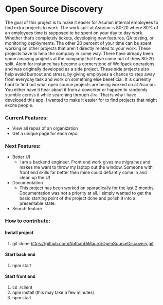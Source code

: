 # Open Source Discovery

The goal of this project is to make it easier for Asurion internal employees to find extra projects to work. The work split at Asurion is 80-20 where 80% of an employees time is supposed to be spent on your day to day work. Whether that’s completely tickets, developing new features, QA testing, or monitoring deployments. The other 20 percent of your time can be spent working on other projects that aren’t directly related to your work. These projects have to help the company in some way. There have already been some amazing projects at the company that have come out of thew 80-20 split. Atom for instance has become a cornerstone of Wolfpack operations and was originally developed as a side project. These side projects also help avoid burnout and stress, by giving employees a chance to step away from everyday task and work on something else beneficial. It is currently hard to find out what open source projects are being worked on at Asurion. You either have ti hear about it from a coworker or happen to randomly stumble across it while searching through Jira. That is why I have developed this app. I wanted to make it easier for to find projects that might excite people. 

### Current Features:
* View all repos of an organization
* Get a unique page for each repo

### Next Features:
* Better UI
    * I am a backend engineer. Front end work gives me migraines and makes me want to throw my laptop out the window. Someone with front end skills far better then mine could defiantly come in and clean up the UI
* Documentation
    * This project has been worked on sporadically for the last 2 months. Documentation was not a priority at all. I simply wanted to get the basic starting point of the project done and polish it into a presentable state. 
* Search feature

### How to contribute:
#### Install project
  1. git clone https://github.com/NathanDiMauro/OpenSourceDiscovery.git

#### Start back end
1. npm start 

#### Start front end
1. cd ./client
2. npm install (this may take a few minutes)
3. npm start
